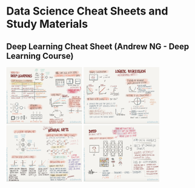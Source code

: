 # Data Science Cheat Sheets and Study Materials


## Deep Learning Cheat Sheet (Andrew NG - Deep Learning Course)
<img src="images/dl-1.png" width="200"/> <img src="images/dl-2.png" width="200"/> 
<img src="images/dl-3.png" width="200"/> <img src="images/dl-4.png" width="200"/> 
